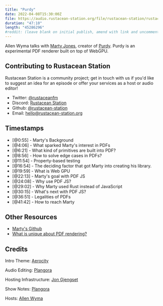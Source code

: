```yaml
---
title: "Purdy"
date: 2022-04-08T15:30:00Z
file: https://audio.rustacean-station.org/file/rustacean-station/rustacean-station-e063-martin-jones.mp3
duration: "47:10"
length: "45286296"
#reddit: (leave blank on initial publish, amend with link and uncomment this line after Reddit thread has been posted)
---
```

Allen Wyma talks with [Marty Jones](https://twitter.com/murtyjones), creator of [Purdy](https://github.com/murtyjones/purdy). Purdy is an experimental PDF renderer built on top of WebGPU.


## Contributing to Rustacean Station

Rustacean Station is a community project; get in touch with us if you'd like to suggest an idea for an episode or offer your services as a host or audio editor!

- Twitter: [@rustaceanfm](https://twitter.com/rustaceanfm)
- Discord: [Rustacean Station](https://discord.gg/cHc3Gyc)
- Github: [@rustacean-station](https://github.com/rustacean-station/)
- Email: [hello@rustacean-station.org](mailto:hello@rustacean-station.org)

## Timestamps 
- [@0:55] - Marty's Background
- [@4:06] - What sparked Marty's interest in PDFs
- [@6:21] - What kind of primitives are built into PDF?
- [@8:56] - How to solve edge cases in PDFs?
- [@11:54] - Property-based testing
- [@16:54] - The deciding factor that got Marty into creating his library.
- [@19:59] - What is Web GPU
- [@22:13] - Marty's goal with PDF JS
- [@24:08] - Why use PDF JS?
- [@29:02] - Why Marty used Rust instead of JavaScript
- [@30:15] - What's next with PDF JS?
- [@36:51] - Legalities of PDFs
- [@41:42] - How to reach Marty

## Other Resources
- [Marty's Github](https://github.com/murtyjones)
- [What is unique about PDF rendering?](https://www.youtube.com/watch?v=TiqDqd-1pwU)

## Credits
Intro Theme: [Aerocity](https://twitter.com/AerocityMusic)

Audio Editing: [Plangora](https://twitter.com/plangora)

Hosting Infrastructure: [Jon Gjengset](https://twitter.com/jonhoo/)

Show Notes: [Plangora](https://twitter.com/plangora)

Hosts: [Allen Wyma](https://twitter.com/allenwyma)
